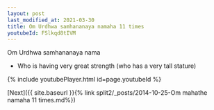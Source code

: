 ```yaml
---
layout: post
last_modified_at: 2021-03-30
title: Om Urdhwa samhananaya namaha 11 times
youtubeId: FSlkqd8tIVM
---
```

 
 
Om Urdhwa samhananaya nama 
 
 -  Who is having very great strength (who has a very tall stature) 
 
  
 
  
 
 
 
 
 
 


{% include youtubePlayer.html id=page.youtubeId %}
 
[Next]({{ site.baseurl }}{% link  split2/_posts/2014-10-25-Om mahathe namaha 11 times.md%})
 
